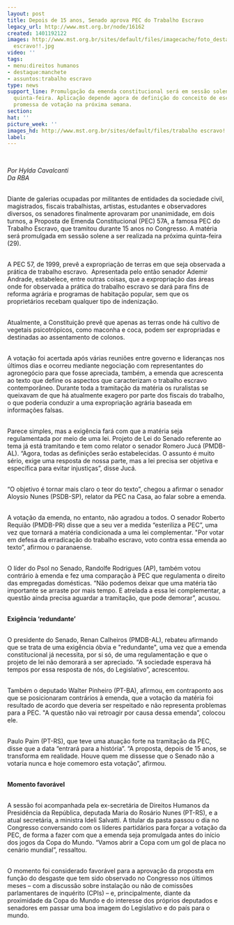 ```yaml
---
layout: post
title: Depois de 15 anos, Senado aprova PEC do Trabalho Escravo
legacy_url: http://www.mst.org.br/node/16162
created: 1401192122
images: http://www.mst.org.br/sites/default/files/imagecache/foto_destaque/trabalho
  escravo!!.jpg
video: ''
tags:
- menu:direitos humanos
- destaque:manchete
- assuntos:trabalho escravo
type: news
support_line: Promulgação da emenda constitucional será em sessão solene na próxima
  quinta-feira. Aplicação depende agora de definição do conceito de escravidão, com
  promessa de votação na próxima semana.
section: 
hat: ''
picture_week: ''
images_hd: http://www.mst.org.br/sites/default/files/trabalho escravo!!.jpg
label: 
---
```

<p>&nbsp;</p><p><em>Por Hylda Cavalcanti<br>Da RBA</em></p><p><br>Diante de galerias ocupadas por militantes de entidades da sociedade civil, magistrados, fiscais trabalhistas, artistas, estudantes e observadores diversos, os senadores finalmente aprovaram por unanimidade, em dois turnos, a Proposta de Emenda Constitucional (PEC) 57A, a famosa PEC do Trabalho Escravo, que tramitou durante 15 anos no Congresso. A matéria será promulgada em sessão solene a ser realizada na próxima quinta-feira (29).</p><p><br>A PEC 57, de 1999, prevê a expropriação de terras em que seja observada a prática de trabalho escravo. &nbsp;Apresentada pelo então senador Ademir Andrade, estabelece, entre outras coisas, que a expropriação das áreas onde for observada a prática do trabalho escravo se dará para fins de reforma agrária e programas de habitação popular, sem que os proprietários recebam qualquer tipo de indenização.</p><p><br>Atualmente, a Constituição prevê que apenas as terras onde há cultivo de vegetais psicotrópicos, como maconha e coca, podem ser expropriadas e destinadas ao assentamento de colonos.</p><p><br>A votação foi acertada após várias reuniões entre governo e lideranças nos últimos dias e ocorreu mediante negociação com representantes do agronegócio para que fosse apreciada, também, a emenda que acrescenta ao texto que define os aspectos que caracterizam o trabalho escravo contemporâneo. Durante toda a tramitação da matéria os ruralistas se queixavam de que há atualmente exagero por parte dos fiscais do trabalho, o que poderia conduzir a uma expropriação agrária baseada em informações falsas.</p><p><br>Parece simples, mas a exigência fará com que a matéria seja regulamentada por meio de uma lei. Projeto de Lei do Senado referente ao tema já está tramitando e tem como relator o senador Romero Jucá (PMDB-AL). “Agora, todas as definições serão estabelecidas. O assunto é muito sério, exige uma resposta de nossa parte, mas a lei precisa ser objetiva e específica para evitar injustiças”, disse Jucá.</p><p><br>“O objetivo é tornar mais claro o teor do texto”, chegou a afirmar o senador Aloysio Nunes (PSDB-SP), relator da PEC na Casa, ao falar sobre a emenda.</p><p><br>A votação da emenda, no entanto, não agradou a todos. O senador Roberto Requião (PMDB-PR) disse que a seu ver a medida “esteriliza a PEC”, uma vez que tornará a matéria condicionada a uma lei complementar. "Por votar em defesa da erradicação do trabalho escravo, voto contra essa emenda ao texto”, afirmou o paranaense.</p><p><br>O líder do Psol no Senado, Randolfe Rodrigues (AP), também votou contrário à emenda e fez uma comparação à PEC que regulamenta o direito das empregadas domésticas. “Não podemos deixar que uma matéria tão importante se arraste por mais tempo. E atrelada a essa lei complementar, a questão ainda precisa aguardar a tramitação, que pode demorar”, acusou.</p><p><br><strong>Exigência ‘redundante’</strong></p><p><br>O presidente do Senado, Renan Calheiros (PMDB-AL), rebateu afirmando que se trata de uma exigência óbvia e "redundante", uma vez que a emenda constitucional já necessita, por si só, de uma regulamentação e que o projeto de lei não demorará a ser apreciado. “A sociedade esperava há tempos por essa resposta de nós, do Legislativo”, acrescentou.</p><p><br>Também o deputado Walter Pinheiro (PT-BA), afirmou, em contraponto aos que se posicionaram contrários à emenda, que a votação da matéria foi resultado de acordo que deveria ser respeitado e não representa problemas para a PEC. "A questão não vai retroagir por causa dessa emenda”, colocou ele.</p><p><br>Paulo Paim (PT-RS), que teve uma atuação forte na tramitação da PEC, disse que a data “entrará para a história”. “A proposta, depois de 15 anos, se transforma em realidade. Houve quem me dissesse que o Senado não a votaria nunca e hoje comemoro esta votação”, afirmou.</p><p><strong><br>Momento favorável</strong></p><p><br>A sessão foi acompanhada pela ex-secretária de Direitos Humanos da Presidência da República, deputada Maria do Rosário Nunes (PT-RS), e a atual secretária, a ministra Ideli Salvatti. A titular da pasta passou o dia no Congresso conversando com os líderes partidários para forçar a votação da PEC, de forma a fazer com que a emenda seja promulgada antes do início dos jogos da Copa do Mundo. “Vamos abrir a Copa com um gol de placa no cenário mundial”, ressaltou.</p><p><br>O momento foi considerado favorável para a aprovação da proposta em função do desgaste que tem sido observado no Congresso nos últimos meses – com a discussão sobre instalação ou não de comissões parlamentares de inquérito (CPIs) – e, principalmente, diante da proximidade da Copa do Mundo e do interesse dos próprios deputados e senadores em passar uma boa imagem do Legislativo e do país para o mundo.</p><p>&nbsp;</p>

